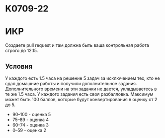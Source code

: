 # K0709-22
# ИКР
Создаете pull request и там должна быть ваша контрольная работа строго до 12.15. 

## Условия
У каждого есть 1.5 часа на решение 5 задач за исключением тех, кто не сдал домашние работы и получили дополнительное задания. Дополнительного времени на эти задачки не дается, укладываетесь в те же 1.5 часа. 
У каждого задания есть своя разбалловка. Максимум может быть 100 баллов, которые будут конвертирования в оценку от 2 до 5. 

- 90–100 - оценка 5
- 75–89 - оценка 4
- 60–74 - оценка 3
- 0–59 - оценка 2


